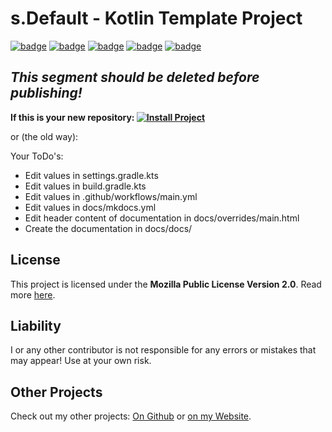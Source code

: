 # s.Default - Kotlin Template Project
[![badge](https://img.shields.io/badge/license-MPL--2.0-orange)](https://github.com/scolastico-dev/s.Default/blob/main/LICENSE)
[![badge](https://img.shields.io/github/languages/code-size/scolastico-dev/s.Default)](https://github.com/scolastico-dev/s.Default/graphs/contributors)
[![badge](https://img.shields.io/github/issues/scolastico-dev/s.Default)](https://github.com/scolastico-dev/s.Default/issues)
[![badge](https://img.shields.io/github/v/tag/scolastico-dev/s.Default?label=version)](https://github.com/scolastico-dev/s.Default/releases)
[![badge](https://github.com/scolastico-dev/s.Default/actions/workflows/main.yml/badge.svg)](https://github.com/scolastico-dev/s.Default/actions)

## *This segment should be deleted before publishing!*
**If this is your new repository: [![Install Project](https://img.shields.io/badge/Click%20To-Install%20Project-brightgreen)](templates/project-settings.env)**

or (the old way):

Your ToDo's:
- Edit values in settings.gradle.kts
- Edit values in build.gradle.kts
- Edit values in .github/workflows/main.yml
- Edit values in docs/mkdocs.yml
- Edit header content of documentation in docs/overrides/main.html
- Create the documentation in docs/docs/

## License
This project is licensed under the **Mozilla Public License Version 2.0**. Read more [here](https://www.mozilla.org/en-US/MPL/2.0/).

## Liability
I or any other contributor is not responsible for any errors or mistakes that may appear! Use at your own risk.

## Other Projects
Check out my other projects: [On Github](https://github.com/scolastico/) or [on my Website](https://scolasti.co/).
